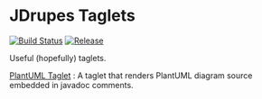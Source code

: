 JDrupes Taglets
===============

[![Build Status](https://travis-ci.org/mnlipp/jdrupes-taglets.svg?branch=master)](https://travis-ci.org/mnlipp/jdrupes-taglets)
[![Release](https://jitpack.io/v/mnlipp/jdrupes-taglets.svg)](https://jitpack.io/#mnlipp/jdrupes-taglets)

Useful (hopefully) taglets.

[PlantUML Taglet](https://mnlipp.github.io/jdrupes-taglets/plantuml-taglet/javadoc/)
: A taglet that renders PlantUML diagram source embedded in javadoc comments.


<!-- Piwik Image Tracker-->
<img src="https://piwik.mnl.de/piwik.php?idsite=10&rec=1&url=https%3A%2F%2Fgithub.com%2Fmnlipp%2Fjdrupes-taglets" style="border:0" alt="" />
<!-- End Piwik -->

